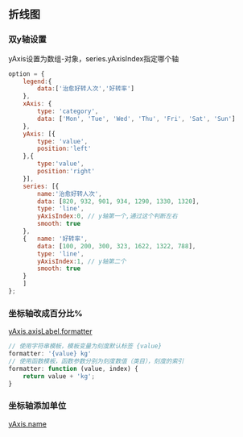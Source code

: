 ## 折线图

### 双y轴设置

yAxis设置为数组-对象，series.yAxisIndex指定哪个轴

```js
option = {
    legend:{
        data:['治愈好转人次','好转率']
    },
    xAxis: {
        type: 'category',
        data: ['Mon', 'Tue', 'Wed', 'Thu', 'Fri', 'Sat', 'Sun']
    },
    yAxis: [{
        type: 'value',
        position:'left'
    },{
        type:'value',
        position:'right'
    }],
    series: [{
        name:'治愈好转人次',
        data: [820, 932, 901, 934, 1290, 1330, 1320],
        type: 'line',
        yAxisIndex:0, // y轴第一个,通过这个判断左右
        smooth: true
    },
    {   name: '好转率',
        data: [100, 200, 300, 323, 1622, 1322, 788],
        type: 'line',
        yAxisIndex:1, // y轴第二个
        smooth: true
    }
    ]
};
```



### 坐标轴改成百分比%

[yAxis.axisLabel.formatter](https://echarts.apache.org/zh/option.html#yAxis.axisLabel.formatter)

```js
// 使用字符串模板，模板变量为刻度默认标签 {value}
formatter: '{value} kg'
// 使用函数模板，函数参数分别为刻度数值（类目），刻度的索引
formatter: function (value, index) {
    return value + 'kg';
}
```



### 坐标轴添加单位

[yAxis.name](https://echarts.apache.org/zh/option.html#yAxis.name)
